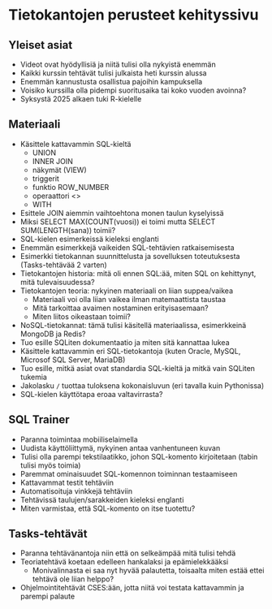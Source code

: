 # Tietokantojen perusteet kehityssivu

## Yleiset asiat

* Videot ovat hyödyllisiä ja niitä tulisi olla nykyistä enemmän
* Kaikki kurssin tehtävät tulisi julkaista heti kurssin alussa
* Enemmän kannustusta osallistua pajoihin kampuksella
* Voisiko kurssilla olla pidempi suoritusaika tai koko vuoden avoinna?
* Syksystä 2025 alkaen tuki R-kielelle

## Materiaali

* Käsittele kattavammin SQL-kieltä
  - UNION
  - INNER JOIN
  - näkymät (VIEW)
  - triggerit
  - funktio ROW_NUMBER
  - operaattori <>
  - WITH
* Esittele JOIN aiemmin vaihtoehtona monen taulun kyselyissä
* Miksi SELECT MAX(COUNT(vuosi)) ei toimi mutta SELECT SUM(LENGTH(sana)) toimii?
* SQL-kielen esimerkeissä kieleksi englanti
* Enemmän esimerkkejä vaikeiden SQL-tehtävien ratkaisemisesta
* Esimerkki tietokannan suunnittelusta ja sovelluksen toteutuksesta (Tasks-tehtävää 2 varten)
* Tietokantojen historia: mitä oli ennen SQL:ää, miten SQL on kehittynyt, mitä tulevaisuudessa?
* Tietokantojen teoria: nykyinen materiaali on liian suppea/vaikea
  - Materiaali voi olla liian vaikea ilman matemaattista taustaa
  - Mitä tarkoittaa avaimen nostaminen erityisasemaan?
  - Miten liitos oikeastaan toimii?
* NoSQL-tietokannat: tämä tulisi käsitellä materiaalissa, esimerkkeinä MongoDB ja Redis?
* Tuo esille SQLiten dokumentaatio ja miten sitä kannattaa lukea
* Käsittele kattavammin eri SQL-tietokantoja (kuten Oracle, MySQL, Microsof SQL Server, MariaDB)
* Tuo esille, mitkä asiat ovat standardia SQL-kieltä ja mitkä vain SQLiten tukemia
* Jakolasku `/` tuottaa tuloksena kokonaisluvun (eri tavalla kuin Pythonissa)
* SQL-kielen käyttötapa eroaa valtavirrasta?

## SQL Trainer

* Paranna toimintaa mobiiliselaimella
* Uudista käyttöliittymä, nykyinen antaa vanhentuneen kuvan
* Tulisi olla parempi tekstilaatikko, johon SQL-komento kirjoitetaan (tabin tulisi myös toimia)
* Paremmat ominaisuudet SQL-komennon toiminnan testaamiseen
* Kattavammat testit tehtäviin
* Automatisoituja vinkkejä tehtäviin
* Tehtävissä taulujen/sarakkeiden kieleksi englanti
* Miten varmistaa, että SQL-komento on itse tuotettu?

## Tasks-tehtävät

* Paranna tehtävänantoja niin että on selkeämpää mitä tulisi tehdä
* Teoriatehtävä koetaan edelleen hankalaksi ja epämielekkääksi
  - Monivalinnasta ei saa nyt hyvää palautetta, toisaalta miten estää ettei tehtävä ole liian helppo?
* Ohjelmointitehtävät CSES:ään, jotta niitä voi testata kattavammin ja parempi palaute
